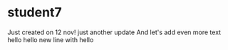 # student7
Just created on 12 nov!
just another update
And let's add even more text
hello hello
new line with hello
